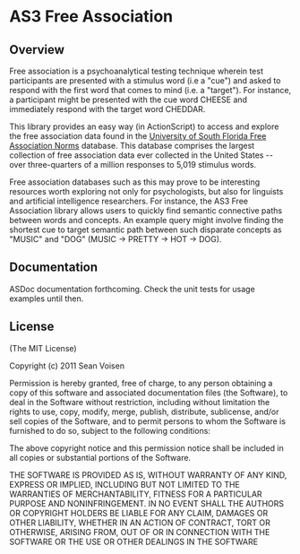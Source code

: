 AS3 Free Association
====================

Overview
--------
Free association is a psychoanalytical testing technique wherein test participants are presented with a stimulus word (i.e a "cue") and asked to respond with the first word that comes to mind (i.e. a "target"). For instance, a participant might be presented with the cue word CHEESE and immediately respond with the target word CHEDDAR.

This library provides an easy way (in ActionScript) to access and explore the free association data found in the [University of South Florida Free Association Norms](http://w3.usf.edu/FreeAssociation/) database. This database comprises the largest collection of free association data ever collected in the United States -- over three-quarters of a million responses to 5,019 stimulus words.

Free association databases such as this may prove to be interesting resources worth exploring not only for psychologists, but also for linguists and artificial intelligence researchers.  For instance, the AS3 Free Association library allows users to quickly find semantic connective paths between words and concepts. An example query might involve finding the shortest cue to target semantic path between such disparate concepts as "MUSIC" and "DOG" (MUSIC -> PRETTY -> HOT -> DOG).

Documentation
-------------

ASDoc documentation forthcoming. Check the unit tests for usage examples until then.

License
-------

(The MIT License)

Copyright (c) 2011 Sean Voisen

Permission is hereby granted, free of charge, to any person obtaining a copy of this software and associated documentation files (the Software), to deal in the Software without restriction, including without limitation the rights to use, copy, modify, merge, publish, distribute, sublicense, and/or sell copies of the Software, and to permit persons to whom the Software is furnished to do so, subject to the following conditions:

The above copyright notice and this permission notice shall be included in all copies or substantial portions of the Software.

THE SOFTWARE IS PROVIDED AS IS, WITHOUT WARRANTY OF ANY KIND, EXPRESS OR IMPLIED, INCLUDING BUT NOT LIMITED TO THE WARRANTIES OF MERCHANTABILITY, FITNESS FOR A PARTICULAR PURPOSE AND NONINFRINGEMENT. IN NO EVENT SHALL THE AUTHORS OR COPYRIGHT HOLDERS BE LIABLE FOR ANY CLAIM, DAMAGES OR OTHER LIABILITY, WHETHER IN AN ACTION OF CONTRACT, TORT OR OTHERWISE, ARISING FROM, OUT OF OR IN CONNECTION WITH THE SOFTWARE OR THE USE OR OTHER DEALINGS IN THE SOFTWARE
